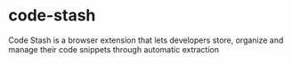 # code-stash
Code Stash is a browser extension that lets developers store, organize and manage their code snippets through automatic extraction
